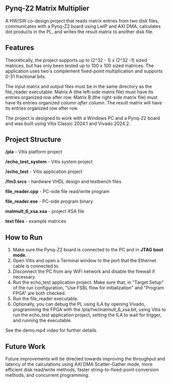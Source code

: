 ## Pynq-Z2 Matrix Multiplier

A HW/SW co-design project that reads matrix entries from two disk files, communicates with a Pynq-Z2 board using LwIP and AXI DMA, calculates dot products in the PL, and writes the result matrix to another disk file.


## Features

Theoretically, the project supports up to (2^32 - 1)  x (2^32 -1) sized matrices, but has only been tested up to 100 x 100 sized matrices. The application uses two's complement fixed-point multiplication and supports 0-31 fractional bits. 

The input matrix and output files must be in the same directory as the file_reader executable. Matrix A (the left-side matrix file) must have its entries organized row after row. Matrix B (the right-side matrix file) must have its entries organized *column after column*. The result matrix will have its entries organized row after row.

The project is designed to work with a Windows PC and a Pynq-Z2 board and was built using Vitis Classic 2024.1 and Vivado 2024.2. 

## Project Structure

**/pla** - Vitis platform project

**/echo_test_system** - Vitis system project

**/echo_test** - Vitis application project

**/fm3.srcs** - hardware VHDL design and testbench files

**file_reader.cpp** - PC-side file read/write program

**file_reader.exe** - PC-side program binary

**matmult_6_xsa.xsa** - project XSA file

**text files** - example matrices

## How to Run

1. Make sure the Pynq-Z2 board is connected to the PC and in **JTAG boot mode**.
2. Open Vitis and open a Terminal window to the port that the Ethernet cable is connected to.
3. Disconnect the PC from any WiFi network and disable the firewall if necessary.
4. Run the echo_test application project. Make sure that, in "Target Setup" of the run configuration, "Use FSBL flow for initialization" and "Program FPGA" are both checked.
5. Run the file_reader executable.
6. Optionally, you can debug the PL using ILA by opening Vivado, programming the FPGA with the /pla/hw/matmult_6_xsa.bit, using Vitis to run the echo_test application project, setting the ILA to wait for trigger, and running the executable.

See the demo.mp4 video for further details.

## Future Work

Future improvements will be directed towards improving the throughput and latency of the calculations using AXI DMA Scatter-Gather mode, more efficient disk read/write methods, faster string-to-fixed-point conversion methods, and concurrent programming.
